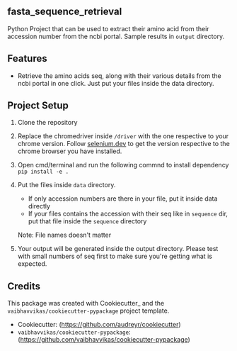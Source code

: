 ## fasta_sequence_retrieval

Python Project that can be used to extract their amino acid from their accession number from the ncbi portal. Sample results in `output` directory.

## Features

* Retrieve the amino acids seq, along with their various details from the ncbi portal in one click.
Just put your files inside the data directory.

## Project Setup
1. Clone the repository
2. Replace the chromedriver inside `/driver` with the one respective to your chrome version. Follow [selenium.dev](https://www.selenium.dev/documentation/webdriver/getting_started/install_drivers/) to get the version respective to the chrome browser you have installed.
3. Open cmd/terminal and run the following commnd to install dependency `pip install -e .`
4. Put the files inside `data` directory.
    - If only accession numbers are there in your file, put it inside data directly
    - If your files contains the accession with their seq like in `sequence` dir, put that file inside the `sequence` directory

    Note: File names doesn't matter
5. Your output will be generated inside the output directory. Please test with small numbers of seq first to make sure you're getting what is expected.

## Credits

This package was created with Cookiecutter_ and the `vaibhavvikas/cookiecutter-pypackage` project template.

* Cookiecutter: (https://github.com/audreyr/cookiecutter)
* `vaibhavvikas/cookiecutter-pypackage`: (https://github.com/vaibhavvikas/cookiecutter-pypackage)
